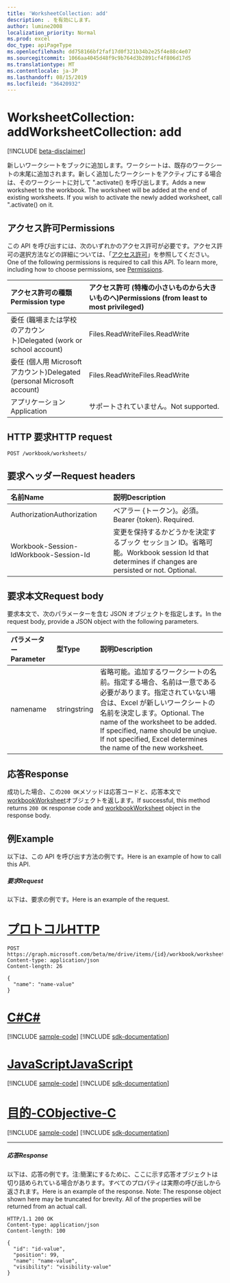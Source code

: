 ```yaml
---
title: 'WorksheetCollection: add'
description: . を有効にします。
author: lumine2008
localization_priority: Normal
ms.prod: excel
doc_type: apiPageType
ms.openlocfilehash: dd758166bf2faf17d0f321b34b2e25f4e88c4e07
ms.sourcegitcommit: 1066aa4045d48f9c9b764d3b2891cf4f806d17d5
ms.translationtype: MT
ms.contentlocale: ja-JP
ms.lasthandoff: 08/15/2019
ms.locfileid: "36420932"
---
```

# <a name="worksheetcollection-add"></a><span data-ttu-id="f3c33-103">WorksheetCollection: add</span><span class="sxs-lookup"><span data-stu-id="f3c33-103">WorksheetCollection: add</span></span>

[!INCLUDE [beta-disclaimer](../../includes/beta-disclaimer.md)]

<span data-ttu-id="f3c33-p101">新しいワークシートをブックに追加します。ワークシートは、既存のワークシートの末尾に追加されます。新しく追加したワークシートをアクティブにする場合は、そのワークシートに対して ".activate() を呼び出します。</span><span class="sxs-lookup"><span data-stu-id="f3c33-p101">Adds a new worksheet to the workbook. The worksheet will be added at the end of existing worksheets. If you wish to activate the newly added worksheet, call ".activate() on it.</span></span>
## <a name="permissions"></a><span data-ttu-id="f3c33-107">アクセス許可</span><span class="sxs-lookup"><span data-stu-id="f3c33-107">Permissions</span></span>
<span data-ttu-id="f3c33-p102">この API を呼び出すには、次のいずれかのアクセス許可が必要です。アクセス許可の選択方法などの詳細については、「[アクセス許可](/graph/permissions-reference)」を参照してください。</span><span class="sxs-lookup"><span data-stu-id="f3c33-p102">One of the following permissions is required to call this API. To learn more, including how to choose permissions, see [Permissions](/graph/permissions-reference).</span></span>

|<span data-ttu-id="f3c33-110">アクセス許可の種類</span><span class="sxs-lookup"><span data-stu-id="f3c33-110">Permission type</span></span>      | <span data-ttu-id="f3c33-111">アクセス許可 (特権の小さいものから大きいものへ)</span><span class="sxs-lookup"><span data-stu-id="f3c33-111">Permissions (from least to most privileged)</span></span>              |
|:--------------------|:---------------------------------------------------------|
|<span data-ttu-id="f3c33-112">委任 (職場または学校のアカウント)</span><span class="sxs-lookup"><span data-stu-id="f3c33-112">Delegated (work or school account)</span></span> | <span data-ttu-id="f3c33-113">Files.ReadWrite</span><span class="sxs-lookup"><span data-stu-id="f3c33-113">Files.ReadWrite</span></span>    |
|<span data-ttu-id="f3c33-114">委任 (個人用 Microsoft アカウント)</span><span class="sxs-lookup"><span data-stu-id="f3c33-114">Delegated (personal Microsoft account)</span></span> | <span data-ttu-id="f3c33-115">Files.ReadWrite</span><span class="sxs-lookup"><span data-stu-id="f3c33-115">Files.ReadWrite</span></span>    |
|<span data-ttu-id="f3c33-116">アプリケーション</span><span class="sxs-lookup"><span data-stu-id="f3c33-116">Application</span></span> | <span data-ttu-id="f3c33-117">サポートされていません。</span><span class="sxs-lookup"><span data-stu-id="f3c33-117">Not supported.</span></span> |

## <a name="http-request"></a><span data-ttu-id="f3c33-118">HTTP 要求</span><span class="sxs-lookup"><span data-stu-id="f3c33-118">HTTP request</span></span>
<!-- { "blockType": "ignored" } -->
```http
POST /workbook/worksheets/

```
## <a name="request-headers"></a><span data-ttu-id="f3c33-119">要求ヘッダー</span><span class="sxs-lookup"><span data-stu-id="f3c33-119">Request headers</span></span>
| <span data-ttu-id="f3c33-120">名前</span><span class="sxs-lookup"><span data-stu-id="f3c33-120">Name</span></span>       | <span data-ttu-id="f3c33-121">説明</span><span class="sxs-lookup"><span data-stu-id="f3c33-121">Description</span></span>|
|:---------------|:----------|
| <span data-ttu-id="f3c33-122">Authorization</span><span class="sxs-lookup"><span data-stu-id="f3c33-122">Authorization</span></span>  | <span data-ttu-id="f3c33-p103">ベアラー {トークン}。必須。</span><span class="sxs-lookup"><span data-stu-id="f3c33-p103">Bearer {token}. Required.</span></span> |
| <span data-ttu-id="f3c33-125">Workbook-Session-Id</span><span class="sxs-lookup"><span data-stu-id="f3c33-125">Workbook-Session-Id</span></span>  | <span data-ttu-id="f3c33-p104">変更を保持するかどうかを決定するブック セッション ID。省略可能。</span><span class="sxs-lookup"><span data-stu-id="f3c33-p104">Workbook session Id that determines if changes are persisted or not. Optional.</span></span>|

## <a name="request-body"></a><span data-ttu-id="f3c33-128">要求本文</span><span class="sxs-lookup"><span data-stu-id="f3c33-128">Request body</span></span>
<span data-ttu-id="f3c33-129">要求本文で、次のパラメーターを含む JSON オブジェクトを指定します。</span><span class="sxs-lookup"><span data-stu-id="f3c33-129">In the request body, provide a JSON object with the following parameters.</span></span>

| <span data-ttu-id="f3c33-130">パラメーター</span><span class="sxs-lookup"><span data-stu-id="f3c33-130">Parameter</span></span>    | <span data-ttu-id="f3c33-131">型</span><span class="sxs-lookup"><span data-stu-id="f3c33-131">Type</span></span>   |<span data-ttu-id="f3c33-132">説明</span><span class="sxs-lookup"><span data-stu-id="f3c33-132">Description</span></span>|
|:---------------|:--------|:----------|
|<span data-ttu-id="f3c33-133">name</span><span class="sxs-lookup"><span data-stu-id="f3c33-133">name</span></span>|<span data-ttu-id="f3c33-134">string</span><span class="sxs-lookup"><span data-stu-id="f3c33-134">string</span></span>|<span data-ttu-id="f3c33-p105">省略可能。追加するワークシートの名前。指定する場合、名前は一意である必要があります。指定されていない場合は、Excel が新しいワークシートの名前を決定します。</span><span class="sxs-lookup"><span data-stu-id="f3c33-p105">Optional. The name of the worksheet to be added. If specified, name should be unqiue. If not specified, Excel determines the name of the new worksheet.</span></span>|

## <a name="response"></a><span data-ttu-id="f3c33-139">応答</span><span class="sxs-lookup"><span data-stu-id="f3c33-139">Response</span></span>

<span data-ttu-id="f3c33-140">成功した場合、この`200 OK`メソッドは応答コードと、応答本文で[workbookWorksheet](../resources/workbookworksheet.md)オブジェクトを返します。</span><span class="sxs-lookup"><span data-stu-id="f3c33-140">If successful, this method returns `200 OK` response code and [workbookWorksheet](../resources/workbookworksheet.md) object in the response body.</span></span>

## <a name="example"></a><span data-ttu-id="f3c33-141">例</span><span class="sxs-lookup"><span data-stu-id="f3c33-141">Example</span></span>
<span data-ttu-id="f3c33-142">以下は、この API を呼び出す方法の例です。</span><span class="sxs-lookup"><span data-stu-id="f3c33-142">Here is an example of how to call this API.</span></span>
##### <a name="request"></a><span data-ttu-id="f3c33-143">要求</span><span class="sxs-lookup"><span data-stu-id="f3c33-143">Request</span></span>
<span data-ttu-id="f3c33-144">以下は、要求の例です。</span><span class="sxs-lookup"><span data-stu-id="f3c33-144">Here is an example of the request.</span></span>

# <a name="httptabhttp"></a>[<span data-ttu-id="f3c33-145">プロトコル</span><span class="sxs-lookup"><span data-stu-id="f3c33-145">HTTP</span></span>](#tab/http)
<!-- {
  "blockType": "request",
  "name": "worksheetcollection_add"
}-->
```http
POST https://graph.microsoft.com/beta/me/drive/items/{id}/workbook/worksheets/add
Content-type: application/json
Content-length: 26

{
  "name": "name-value"
}
```
# <a name="ctabcsharp"></a>[<span data-ttu-id="f3c33-146">C#</span><span class="sxs-lookup"><span data-stu-id="f3c33-146">C#</span></span>](#tab/csharp)
[!INCLUDE [sample-code](../includes/snippets/csharp/worksheetcollection-add-csharp-snippets.md)]
[!INCLUDE [sdk-documentation](../includes/snippets/snippets-sdk-documentation-link.md)]

# <a name="javascripttabjavascript"></a>[<span data-ttu-id="f3c33-147">JavaScript</span><span class="sxs-lookup"><span data-stu-id="f3c33-147">JavaScript</span></span>](#tab/javascript)
[!INCLUDE [sample-code](../includes/snippets/javascript/worksheetcollection-add-javascript-snippets.md)]
[!INCLUDE [sdk-documentation](../includes/snippets/snippets-sdk-documentation-link.md)]

# <a name="objective-ctabobjc"></a>[<span data-ttu-id="f3c33-148">目的-C</span><span class="sxs-lookup"><span data-stu-id="f3c33-148">Objective-C</span></span>](#tab/objc)
[!INCLUDE [sample-code](../includes/snippets/objc/worksheetcollection-add-objc-snippets.md)]
[!INCLUDE [sdk-documentation](../includes/snippets/snippets-sdk-documentation-link.md)]

---


##### <a name="response"></a><span data-ttu-id="f3c33-149">応答</span><span class="sxs-lookup"><span data-stu-id="f3c33-149">Response</span></span>
<span data-ttu-id="f3c33-p106">以下は、応答の例です。注:簡潔にするために、ここに示す応答オブジェクトは切り詰められている場合があります。すべてのプロパティは実際の呼び出しから返されます。</span><span class="sxs-lookup"><span data-stu-id="f3c33-p106">Here is an example of the response. Note: The response object shown here may be truncated for brevity. All of the properties will be returned from an actual call.</span></span>
<!-- {
  "blockType": "response",
  "truncated": true,
  "@odata.type": "microsoft.graph.workbookWorksheet"
} -->
```http
HTTP/1.1 200 OK
Content-type: application/json
Content-length: 100

{
  "id": "id-value",
  "position": 99,
  "name": "name-value",
  "visibility": "visibility-value"
}
```

<!-- uuid: 8fcb5dbc-d5aa-4681-8e31-b001d5168d79
2015-10-25 14:57:30 UTC -->
<!--
{
  "type": "#page.annotation",
  "description": "WorksheetCollection: add",
  "keywords": "",
  "section": "documentation",
  "tocPath": "",
  "suppressions": [
  ]
}
-->
